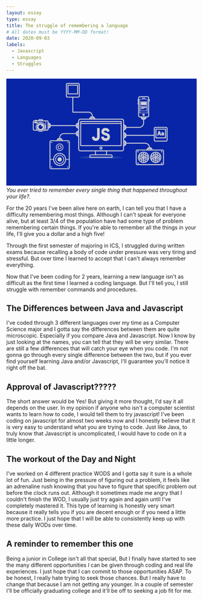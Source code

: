 ```yaml
---
layout: essay
type: essay
title: The struggle of remembering a language
# All dates must be YYYY-MM-DD format!
date: 2020-09-03
labels:
  - Javascript
  - Languages
  - Struggles
---
```


<img class="ui image" src="../images/JavaScript.jpg">*You ever tried to remember every single thing that happened throughout your life?.*

For the 20 years I've been alive here on earth, I can tell you that I have a difficulty remembering most things. Although I can't speak for everyone alive, but at least 3/4 of the population have had some type of problem remembering certain things. If you're able to remember all the things in your life, I'll give you a dollar and a high five! 

Through the first semester of majoring in ICS, I struggled during written exams because recalling a body of code under pressure was very tiring and stressful. But over time I learned to accept that I can't always remember everything.

Now that I've been coding for 2 years, learning a new language isn't as difficult as the first time I learned a coding language. But I'll tell you, I still struggle with remember commands and procedures. 

## The Differences between Java and Javascript

I've coded through 3 different languages over my time as a Computer Science major and I gotta say the differences between them are quite microscopic. Especially if you compare Java and Javascript. Now I know by just looking at the names, you can tell that they will be very similar. There are still a few differences that will catch your eye when you code. I'm not gonna go through every single difference between the two, but if you ever find yourself learning Java and/or Javascript, I'll guarantee you'll notice it right off the bat. 

## Approval of Javascript?????

The short answer would be Yes! But giving it more thought, I'd say it all depends on the user. In my opinion if anyone who isn't a computer scientist wants to learn how to code, I would tell them to try javascript! I've been coding on javascript for almost two weeks now and I honestly believe that it is very easy to understand what you are trying to code. Just like Java, to truly know that Javascript is uncomplicated, I would have to code on it a little longer. 

## The workout of the Day and Night
 
I've worked on 4 different practice WODS and I gotta say it sure is a whole lot of fun. Just being in the pressure of figuring out a problem, it feels like an adrenaline rush knowing that you have to figure that specific problem out before the clock runs out. Although it sometimes made me angry that I couldn't finish the WOD, I usually just try again and again until I've completely mastered it. This type of learning is honestly very smart because it really tells you if you are decent enough or if you need a little more practice. I just hope that I will be able to consistently keep up with these daily WODs over time. 

## A reminder to remember this one

Being a junior in College isn't all that special, But I finally have started to see the many different opportunities I can be given through coding and real life experiences. I just hope that I can commit to those opportunities ASAP. To be honest, I really hate trying to seek those chances. But I really have to change that because I am not getting any younger. In a couple of semester I'll be officially graduating college and it'll be off to seeking a job fit for me. 



